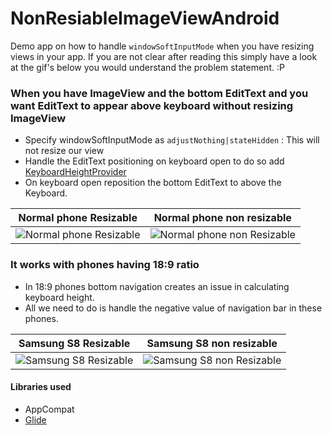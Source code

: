 # NonResiableImageViewAndroid
Demo app on how to handle `windowSoftInputMode` when you have resizing views in your app. If you are not clear after reading this simply have a look at the gif's below you would understand the problem statement. :P



### When you have ImageView and the bottom EditText and you want EditText to appear above keyboard without resizing ImageView
* Specify windowSoftInputMode as `adjustNothing|stateHidden` : This will not resize our view
* Handle the EditText positioning on keyboard open to do so add [KeyboardHeightProvider][1]
* On keyboard open reposition the bottom EditText to above the Keyboard.






Normal phone Resizable             |  Normal phone non resizable
:---------------------------------:|:--------------------------------:
![Normal phone Resizable ](https://github.com/nieldeokar/NonResizableImageViewAndroid/blob/master/demo/normal-phone-not-fixed.gif?raw=true)  |  ![Normal phone non Resizable ](https://github.com/nieldeokar/NonResizableImageViewAndroid/blob/master/demo/normal-phone-fixed.gif?raw=true)


### It works with phones having 18:9 ratio
* In 18:9 phones bottom navigation creates an issue in calculating keyboard height.
* All we need to do is handle the negative value of navigation bar in these phones.




Samsung S8 Resizable             |  Samsung S8 non resizable
:---------------------------------:|:--------------------------------:
![Samsung S8 Resizable ](https://github.com/nieldeokar/NonResizableImageViewAndroid/blob/master/demo/samsung-s8-not-fixed.gif?raw=true)  |  ![Samsung S8 non Resizable ](https://github.com/nieldeokar/NonResizableImageViewAndroid/blob/master/demo/samsung-s8-fixed-gif.gif?raw=true)







#### Libraries used
* AppCompat
* [Glide][2]






[1]: https://github.com/siebeprojects/samples-keyboardheight
[2]: https://github.com/bumptech/glide
